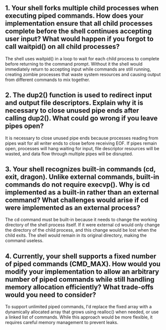 ## 1. Your shell forks multiple child processes when executing piped commands. How does your implementation ensure that all child processes complete before the shell continues accepting user input? What would happen if you forgot to call waitpid() on all child processes?

The shell uses waitpid() in a loop to wait for each child process to complete before returning to the command prompt. Without it the shell would immediately return to accepting input while commands are still running, creating zombie processes that waste system resources and causing output from different commands to mix together.

## 2. The dup2() function is used to redirect input and output file descriptors. Explain why it is necessary to close unused pipe ends after calling dup2(). What could go wrong if you leave pipes open?

It is necessary to close unused pipe ends because processes reading from pipes wait for all writer ends to close before receiving EOF. If pipes remain open, processes will hang waiting for input, file descriptor resources will be wasted, and data flow through multiple pipes will be disrupted.

## 3. Your shell recognizes built-in commands (cd, exit, dragon). Unlike external commands, built-in commands do not require execvp(). Why is cd implemented as a built-in rather than an external command? What challenges would arise if cd were implemented as an external process?

The cd command must be built-in because it needs to change the working directory of the shell process itself. If it were external cd would only change the directory of the child process, and this change would be lost when the child exits. The shell would remain in its original directory, making the command useless. 

## 4. Currently, your shell supports a fixed number of piped commands (CMD_MAX). How would you modify your implementation to allow an arbitrary number of piped commands while still handling memory allocation efficiently? What trade-offs would you need to consider?

To support unlimited piped commands, I'd replace the fixed array with a dynamically allocated array that grows using realloc() when needed, or use a linked list of commands. While this approach would be more flexible, it requires careful memory management to prevent leaks.

